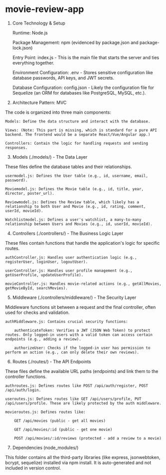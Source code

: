 # movie-review-app


1. Core Technology & Setup

    Runtime: Node.js

    Package Management: npm (evidenced by package.json and package-lock.json)

    Entry Point: index.js - This is the main file that starts the server and ties everything together.

    Environment Configuration: .env - Stores sensitive configuration like database passwords, API keys, and JWT secrets.

    Database Configuration: config.json - Likely the configuration file for Sequelize (an ORM for databases like PostgreSQL, MySQL, etc.).

2. Architecture Pattern: MVC

The code is organized into three main components:

    Models: Define the data structure and interact with the database.

    Views: (Note: This part is missing, which is standard for a pure API backend. The frontend would be a separate React/Vue/Angular app.)

    Controllers: Contain the logic for handling requests and sending responses.

3. Models (./models/) - The Data Layer

These files define the database tables and their relationships.

    usermodel.js: Defines the User table (e.g., id, username, email, password).

    Moviemodel.js: Defines the Movie table (e.g., id, title, year, director, poster_url).

    Reviewmodel.js: Defines the Review table, which likely has a relationship to both User and Movie (e.g., id, rating, comment, userId, movieId).

    Watchlistmodel.js: Defines a user's watchlist, a many-to-many relationship between Users and Movies (e.g., id, userId, movieId).

4. Controllers (./controllers/) - The Business Logic Layer

These files contain functions that handle the application's logic for specific routes.

    authController.js: Handles user authentication logic (e.g., registerUser, loginUser, logoutUser).

    userController.js: Handles user profile management (e.g., getUserProfile, updateUserProfile).

    movieController.js: Handles movie-related actions (e.g., getAllMovies, getMovieById, searchMovies).

5. Middleware (./controllers/middleware/) - The Security Layer

Middleware functions sit between a request and the final controller, often used for checks and validation.

    authMiddleware.js: Contains crucial security functions:

        authenticateToken: Verifies a JWT (JSON Web Token) to protect routes. Only logged-in users with a valid token can access certain endpoints (e.g., adding a review).

        authorizeUser: Checks if the logged-in user has permission to perform an action (e.g., can only delete their own reviews).

6. Routes (./routes/) - The API Endpoints

These files define the available URL paths (endpoints) and link them to the controller functions.

    authroutes.js: Defines routes like POST /api/auth/register, POST /api/auth/login.

    useroutes.js: Defines routes like GET /api/users/profile, PUT /api/users/profile. These are likely protected by the auth middleware.

    movieroutes.js: Defines routes like:

        GET /api/movies (public - get all movies)

        GET /api/movies/:id (public - get one movie)

        POST /api/movies/:id/reviews (protected - add a review to a movie)

7. Dependencies (node_modules/)

This folder contains all the third-party libraries (like express, jsonwebtoken, bcrypt, sequelize) installed via npm install. It is auto-generated and not included in version control.
